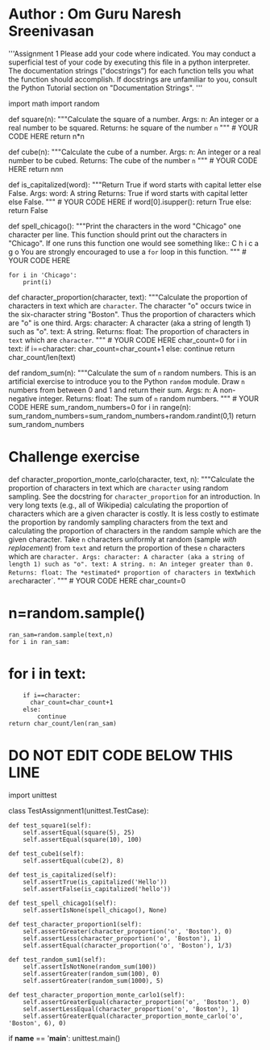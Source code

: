 
# Author : Om Guru Naresh Sreenivasan

'''Assignment 1
Please add your code where indicated. You may conduct a superficial test of
your code by executing this file in a python interpreter.
The documentation strings ("docstrings") for each function tells you what the
function should accomplish. If docstrings are unfamiliar to you, consult the
Python Tutorial section on "Documentation Strings".
'''

import math
import random

def square(n):
    """Calculate the square of a number.
    Args:
        n: An integer or a real number to be squared.
    Returns:
        he square of the number `n`
    """
    # YOUR CODE HERE
    return n*n


def cube(n):
    """Calculate the cube of a number.
    Args:
        n: An integer or a real number to be cubed.
    Returns:
        The cube of the number `n`
    """
    # YOUR CODE HERE
    return n*n*n


def is_capitalized(word):
    """Return True if word starts with capital letter else False.
    Args:
        word: A string
    Returns:
        True if word starts with capital letter else False.
    """
    # YOUR CODE HERE
    if word[0].isupper():
        return True
    else:
        return False
    


def spell_chicago():
    """Print the characters in the word "Chicago" one character per line.
    This function should print out the characters in "Chicago". If
    one runs this function one would see something like::
        C
        h
        i
        c
        a
        g
        o
    You are strongly encouraged to use a ``for`` loop in this function.
    """
    # YOUR CODE HERE
    
    for i in 'Chicago':
        print(i)
        


def character_proportion(character, text):
    """Calculate the proportion of characters in text which are `character`.
    The character "o" occurs twice in the six-character string "Boston". Thus
    the proportion of characters which are "o" is one third.
    Args:
        character: A character (aka a string of length 1) such as "o".
        text: A string.
    Returns:
        float: The proportion of characters in `text` which are `character`.
    """
    # YOUR CODE HERE
    char_count=0
    for i in text:
        if i==character:
          char_count=char_count+1
        else:
            continue
    return char_count/len(text)
    


def random_sum(n):
    """Calculate the sum of `n` random numbers.
    This is an artificial exercise to introduce you to the Python ``random``
    module.
    Draw `n` numbers from between 0 and 1 and return their sum.
    Args:
        n: A non-negative integer.
    Returns:
        float: The sum of `n` random numbers.
    """
    # YOUR CODE HERE
    sum_random_numbers=0
    for i in range(n):
        sum_random_numbers=sum_random_numbers+random.randint(0,1)
    return sum_random_numbers

# Challenge exercise
def character_proportion_monte_carlo(character, text, n):
    """Calculate the proportion of characters in text which are `character` using random sampling.
    See the docstring for `character_proportion` for an introduction.
    In very long texts (e.g., all of Wikipedia) calculating the proportion of
    characters which are a given character is costly. It is less costly to
    estimate the proportion by randomly sampling characters from the text and
    calculating the proportion of characters in the random sample which are the
    given character.
    Take `n` characters uniformly at random (sample *with replacement*) from
    `text` and return the proportion of these `n` characters which are
    `character.
    Args:
        character: A character (aka a string of length 1) such as "o".
        text: A string.
        n: An integer greater than 0.
    Returns:
        float: The *estimated* proportion of characters in `text` which are `character`.
    """
    # YOUR CODE HERE
    char_count=0
#    n=random.sample()
    ran_sam=random.sample(text,n)
    for i in ran_sam:
#    for i in text:
        if i==character:
          char_count=char_count+1
        else:
            continue
    return char_count/len(ran_sam)
    


# DO NOT EDIT CODE BELOW THIS LINE

import unittest


class TestAssignment1(unittest.TestCase):

    def test_square1(self):
        self.assertEqual(square(5), 25)
        self.assertEqual(square(10), 100)

    def test_cube1(self):
        self.assertEqual(cube(2), 8)

    def test_is_capitalized(self):
        self.assertTrue(is_capitalized('Hello'))
        self.assertFalse(is_capitalized('hello'))

    def test_spell_chicago1(self):
        self.assertIsNone(spell_chicago(), None)

    def test_character_proportion1(self):
        self.assertGreater(character_proportion('o', 'Boston'), 0)
        self.assertLess(character_proportion('o', 'Boston'), 1)
        self.assertEqual(character_proportion('o', 'Boston'), 1/3)

    def test_random_sum1(self):
        self.assertIsNotNone(random_sum(100))
        self.assertGreater(random_sum(100), 0)
        self.assertGreater(random_sum(1000), 5)

    def test_character_proportion_monte_carlo1(self):
        self.assertGreaterEqual(character_proportion('o', 'Boston'), 0)
        self.assertLessEqual(character_proportion('o', 'Boston'), 1)
        self.assertGreaterEqual(character_proportion_monte_carlo('o', 'Boston', 6), 0)

if __name__ == '__main__':
    unittest.main()
